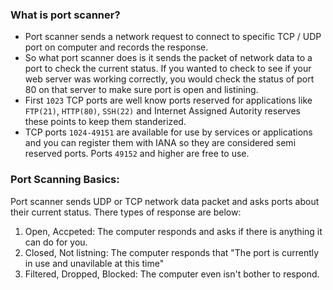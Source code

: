 ### What is port scanner?
- Port scanner sends a network request to connect to specific TCP / UDP port on computer and records the response.
-  So what port scanner does is it sends the packet of network data to a port to check the current status. If you wanted to 
   check to see if your web server was working correctly, you would check the status of port 80 on that server to make sure port is open and listining.
- First `1023` TCP ports are well know ports reserved for applications like `FTP(21)`, `HTTP(80)`, `SSH(22)` and Internet Assigned Autority reserves these points to keep them standerized.
- TCP ports `1024-49151` are available for use by services or applications and you can register them with IANA so they are considered semi reserved ports. Ports `49152` and higher are free to use.

### Port Scanning Basics:
Port scanner sends UDP or TCP network data packet and asks ports about their current status. There types of response are below:
1. Open, Accpeted: The computer responds and asks if there is anything it can do for you.
2. Closed, Not listning: The computer responds that "The port is currently in use and unavilable at this time"
3. Filtered, Dropped, Blocked: The computer even isn't bother to respond.

